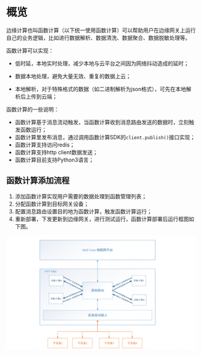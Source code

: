 # 概览

边缘计算也叫函数计算（以下统一使用函数计算）可以帮助用户在边缘网关上运行自己的业务逻辑，比如进行数据解析、数据清洗、数据聚合、数据脱敏处理等。

函数计算可以实现：

- 低时延，本地实时处理，减少本地与云平台之间因为网络抖动造成的延时；

- 数据本地处理，避免大量无效、重复的数据上云；

- 本地解析，对于特殊格式的数据（如二进制解析为json格式），可先在本地解析后上传到云端；


函数计算的一些说明：

- 函数计算基于消息流动触发，当函数计算收到消息路由发送的数据时，立刻触发函数运行；
- 函数计算里发布消息，通过调用函数计算SDK的`client.publish()`接口实现；
- 函数计算支持访问redis；
- 函数计算支持http client数据发送；
- 函数计算目前支持Python3语言；



## 函数计算添加流程

1. 添加函数计算实现用户需要的数据处理到函数管理列表；
2. 分配函数计算到目标网关设备；
3. 配置消息路由设置目的地为函数计算，触发函数计算运行；
4. 重新部署，下发更新到边缘网关，进行测试运行，函数计算部署后运行框图如下图。

![修改函数](../../../images/函数计算-3.png)